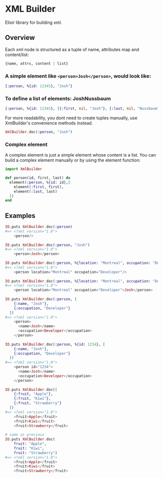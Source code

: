 XML Builder
=======

Elixir library for building xml.

## Overview

Each xml node is structured as a tuple of name, attributes map and content/list:

```elixir
{name, attrs, content | list}
```

### A simple element like `<person>Josh</person>`, would look like:

```elixir
{:person, %{id: 12345}, "Josh"}
```

### To define a list of elements: <person><first>Josh</first><last>Nussbaum</last></person>

```elixir
{:person, %{id: 12345}, [{:first, nil, "Josh"}, {:last, nil, "Nussbaum"}]}
```

For more readability, you dont need to create tuples manually, use XmlBuilder's convenience methods instead.

```elixir
XmlBuilder.doc(:person, "Josh")
```

### Complex element

A complex element is just a simple element whose content is a list. You can build a complex element manually or by using the element function:

```elixir
import XmlBuilder

def person(id, first, last) do
  element(:person, %{id: id},[
    element(:first, first),
    element(:last, last)
  ])
end
```

## Examples

```elixir
IO.puts XmlBuilder.doc(:person)
#=> <?xml version="1.0">
    <person/>
 
IO.puts XmlBuilder.doc(:person, "Josh")
#=> <?xml version="1.0">
    <person>Josh</person>
 
IO.puts XmlBuilder.doc(:person, %{location: "Montreal", occupation: "Developer"})
#=> <?xml version="1.0">
    <person location="Montreal" occupation="Developer"/>
 
IO.puts XmlBuilder.doc(:person, %{location: "Montreal", occupation: "Developer"}, "Josh")
#=> <?xml version="1.0">
    <person location="Montreal" occupation="Developer">Josh</person>
 
IO.puts XmlBuilder.doc(:person, [
    {:name, "Josh"},
    {:occupation, "Developer"}
  ])
#=> <?xml version="1.0">
    <person>
      <name>Josh</name>
      <occupation>Developer</occupation>
    </person>
 
IO.puts XmlBuilder.doc(:person, %{id: 1234}, [
    {:name, "Josh"},
    {:occupation, "Developer"}
  ])
#=> <?xml version="1.0">
    <person id="1234">
      <name>Josh</name>
      <occupation>Developer</occupation>
    </person>
 
IO.puts XmlBuilder.doc([
    {:fruit, "Apple"},
    {:fruit, "Kiwi"},
    {:fruit, "Strawberry"}
  ])
#=> <?xml version="1.0">
    <fruit>Apple</fruit>
    <fruit>Kiwi</fruit>
    <fruit>Strawberry</fruit>
 
# same as previous
IO.puts XmlBuilder.doc(
    fruit: "Apple",
    fruit: "Kiwi",
    fruit: "Strawberry")
#=> <?xml version="1.0">
    <fruit>Apple</fruit>
    <fruit>Kiwi</fruit>
    <fruit>Strawberry</fruit>
```
